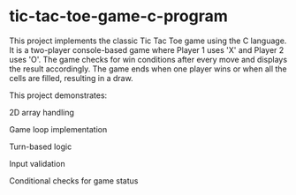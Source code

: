 # tic-tac-toe-game-c-program
This project implements the classic Tic Tac Toe game using the C language. It is a two-player console-based game where Player 1 uses 'X' and Player 2 uses 'O'. The game checks for win conditions after every move and displays the result accordingly. The game ends when one player wins or when all the cells are filled, resulting in a draw.

This project demonstrates:

2D array handling

Game loop implementation

Turn-based logic

Input validation

Conditional checks for game status
